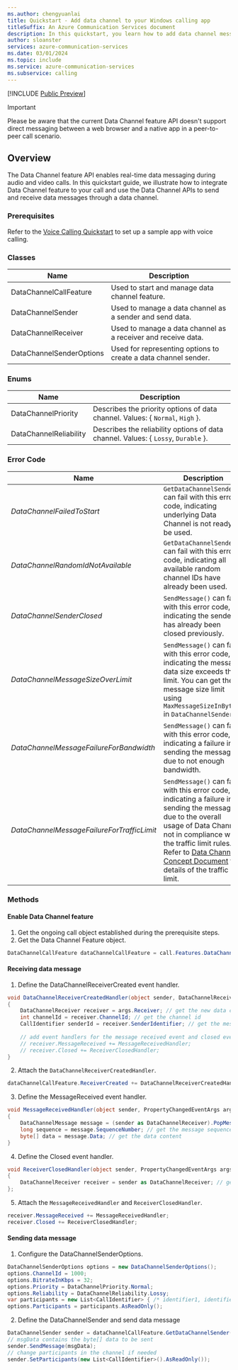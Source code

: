 ```yaml
---
ms.author: chengyuanlai
title: Quickstart - Add data channel to your Windows calling app
titleSuffix: An Azure Communication Services document
description: In this quickstart, you learn how to add data channel messaging to your existing Windows calling app using Azure Communication Services.
author: sloanster
services: azure-communication-services
ms.date: 03/01/2024
ms.topic: include
ms.service: azure-communication-services
ms.subservice: calling
---
```


[!INCLUDE [Public Preview](../../../../includes/public-preview-include-document.md)]
>[!IMPORTANT]
> Please be aware that the current Data Channel feature API doesn't support direct messaging between a web browser and a native app in a peer-to-peer call scenario.

## Overview
The Data Channel feature API enables real-time data messaging during audio and video calls. In this quickstart guide, we illustrate how to integrate Data Channel feature to your call and use the Data Channel APIs to send and receive data messages through a data channel.
### Prerequisites
Refer to the [Voice Calling Quickstart](../../getting-started-with-calling.md?pivots=platform-windows) to set up a sample app with voice calling.
### Classes
| Name | Description |
| - | - | 
| DataChannelCallFeature | Used to start and manage data channel feature. | 
| DataChannelSender | Used to manage a data channel as a sender and send data. | 
| DataChannelReceiver | Used to manage a data channel as a receiver and receive data. |
| DataChannelSenderOptions | Used for representing options to create a data channel sender. |
### Enums
| Name | Description |  
| - | - | 
| DataChannelPriority | Describes the priority options of data channel. Values: { `Normal`, `High` }. | 
| DataChannelReliability | Describes the reliability options of data channel. Values: { `Lossy`, `Durable` }. |
### Error Code
| Name | Description |  
| - | - | 
| _DataChannelFailedToStart_ | `GetDataChannelSender()` can fail with this error code, indicating underlying Data Channel is not ready to be used. | 
| _DataChannelRandomIdNotAvailable_ | `GetDataChannelSender()` can fail with this error code, indicating all available random channel IDs have already been used. | 
| _DataChannelSenderClosed_ | `SendMessage()` can fail with this error code, indicating the sender has already been closed previously. |
| _DataChannelMessageSizeOverLimit_ | `SendMessage()` can fail with this error code, indicating the message data size exceeds the limit. You can get the message size limit using `MaxMessageSizeInBytes` in `DataChannelSender`. |
| _DataChannelMessageFailureForBandwidth_ | `SendMessage()` can fail with this error code, indicating a failure in sending the message due to not enough bandwidth. | 
| _DataChannelMessageFailureForTrafficLimit_ | `SendMessage()` can fail with this error code, indicating a failure in sending the message due to the overall usage of Data Channel not in compliance with the traffic limit rules. Refer to [Data Channel Concept Document](../../../../concepts/voice-video-calling/data-channel.md) for details of the traffic limit. |
### Methods
#### Enable Data Channel feature

1. Get the ongoing call object established during the prerequisite steps.
2. Get the Data Channel Feature object.
```csharp
DataChannelCallFeature dataChannelCallFeature = call.Features.DataChannel;
```
#### Receiving data message
1. Define the DataChannelReceiverCreated event handler.
```csharp
void DataChannelReceiverCreatedHandler(object sender, DataChannelReceiverCreatedEventArgs args) 
{
    DataChannelReceiver receiver = args.Receiver; // get the new data channel receiver
    int channelId = receiver.ChannelId; // get the channel id
    CallIdentifier senderId = receiver.SenderIdentifier; // get the message sender id
    
    // add event handlers for the message received event and closed event from this receiver
    // receiver.MessageReceived += MessageReceivedHandler;
    // receiver.Closed += ReceiverClosedHandler;
}
```
2. Attach the `DataChannelReceiverCreatedHandler`.
```csharp
dataChannelCallFeature.ReceiverCreated += DataChannelReceiverCreatedHandler;
 ```
3. Define the MessageReceived event handler.
```csharp
void MessageReceivedHandler(object sender, PropertyChangedEventArgs args) 
{
    DataChannelMessage message = (sender as DataChannelReceiver).PopMessage(); // read the data message from the receiver
    long sequence = message.SequenceNumber; // get the message sequence number
    byte[] data = message.Data; // get the data content
}
```
4. Define the Closed event handler.
```csharp
void ReceiverClosedHandler(object sender, PropertyChangedEventArgs args) 
{
    DataChannelReceiver receiver = sender as DataChannelReceiver; // get the data channel receiver to be closed
};
```
5. Attach the `MessageReceivedHandler` and `ReceiverClosedHandler`.
```csharp
receiver.MessageReceived += MessageReceivedHandler;
receiver.Closed += ReceiverClosedHandler;
```
#### Sending data message
1. Configure the DataChannelSenderOptions.
```csharp
DataChannelSenderOptions options = new DataChannelSenderOptions();
options.ChannelId = 1000;
options.BitrateInKbps = 32;
options.Priority = DataChannelPriority.Normal;
options.Reliability = DataChannelReliability.Lossy;
var participants = new List<CallIdentifier> { /* identifier1, identifier2, ... */ };
options.Participants = participants.AsReadOnly();
```
2. Define the DataChannelSender and send data message
```csharp
DataChannelSender sender = dataChannelCallFeature.GetDataChannelSender(options);
// msgData contains the byte[] data to be sent
sender.SendMessage(msgData);
// change participants in the channel if needed
sender.SetParticipants(new List<CallIdentifier>().AsReadOnly()); 
```